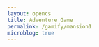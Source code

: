 ```yaml
---
layout: opencs
title: Adventure Game
permalink: /gamify/mansion1
microblog: true
---
```


<div id="gameContainer">
    <div id="promptDropDown" class="promptDropDown" style="z-index: 9999"></div>
    <canvas id='gameCanvas'></canvas>
</div>

<script type="module">
    // Adnventure Game assets locations
    import Game from "{{site.baseurl}}/assets/js/mansionGame/GameEngine/Game.js";
    import GameLevel1 from "{{site.baseurl}}/assets/js/mansionGame/mansionLevel1.js";
    import { pythonURI, javaURI, fetchOptions } from '{{site.baseurl}}/assets/js/api/config.js';

    // Web Server Environment data
	
    const environment = {
        path:"{{site.baseurl}}",
        pythonURI: pythonURI,
        javaURI: javaURI,
        fetchOptions: fetchOptions,
        gameContainer: document.getElementById("gameContainer"),
        gameCanvas: document.getElementById("gameCanvas"),
        gameLevelClasses: [GameLevel1]

    }
    // Launch Adventure Game
    Game.main(environment);
</script>